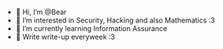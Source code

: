 - 👋 Hi, I’m @Bear
- 👀 I’m interested in Security, Hacking and also Mathematics :3
- 🌱 I’m currently learning Information Assurance
- 💞 Write write-up everyweek :3
  


